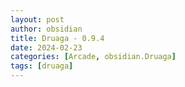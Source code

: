 ```yaml
---
layout: post
author: obsidian
title: Druaga - 0.9.4
date: 2024-02-23
categories: [Arcade, obsidian.Druaga]
tags: [druaga]
---
```



